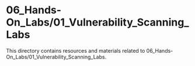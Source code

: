 # 06_Hands-On_Labs/01_Vulnerability_Scanning_Labs
This directory contains resources and materials related to 06_Hands-On_Labs/01_Vulnerability_Scanning_Labs.
